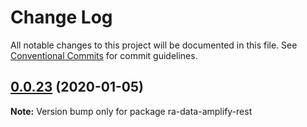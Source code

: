 # Change Log

All notable changes to this project will be documented in this file.
See [Conventional Commits](https://conventionalcommits.org) for commit guidelines.

## [0.0.23](https://github.com/hupe1980/amplify-material-ui/compare/ra-data-amplify-rest@0.0.22...ra-data-amplify-rest@0.0.23) (2020-01-05)

**Note:** Version bump only for package ra-data-amplify-rest
